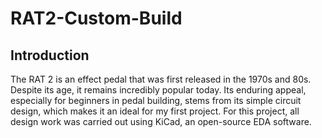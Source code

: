 # RAT2-Custom-Build

## Introduction

The RAT 2 is an effect pedal that was first released in the 1970s and 80s. 
Despite its age, it remains incredibly popular today. Its enduring appeal, especially for beginners in pedal building, stems from its simple circuit design, which makes it an ideal for my first project.
For this project, all design work was carried out using KiCad, an open-source EDA software.

